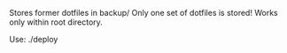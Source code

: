 Stores former dotfiles in backup/
Only one set of dotfiles is stored!
Works only within root directory.

Use:
./deploy
